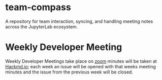 # team-compass
A repository for team interaction, syncing, and handling meeting notes across the JupyterLab ecosystem.

# Weekly Developer Meeting
Weekly Developer Meetings take place on [zoom](zoom.us/my/jupyter) minutes will be taken at [Hackmd.io](https://hackmd.io/Uscrk0N1RhCtX-p6ZHUuWQ); each week an issue will be opened with that weeks meeting minutes and the issue from the previous week will be closed. 
